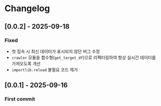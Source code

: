 # Changelog

## [0.0.2] - 2025-09-18
### Fixed
- 첫 접속 시 최신 데이터가 표시되지 않던 버그 수정
- `crawler` 모듈을 함수형(`get_target_df`)으로 리팩터링하여 항상 실시간 데이터를 가져오도록 개선
- `importlib.reload` 불필요 코드 제거

## [0.0.1] - 2025-09-16
### First commit